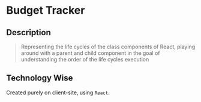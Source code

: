 # Budget Tracker
## Description
> Representing the life cycles of the class components of React, playing around with a parent and child component in the goal of understanding the order of the life cycles execution 
## Technology Wise
Created purely on client-site, using `React`. 
